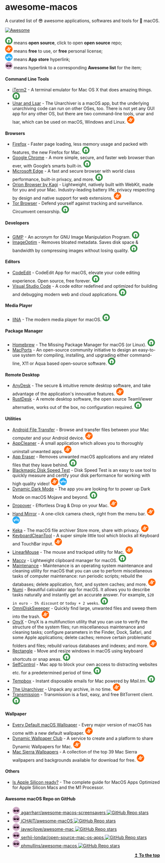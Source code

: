 # awesome-macos
A curated list of 😎 awesome applications, softwares and tools for  macOS.

[![Awesome](https://awesome.re/badge.svg)](https://awesome.re)

![Open-Source Software][OSS Icon] means **open source**, click to open **open source** repo;\
![Freeware][Freeware Icon] means **free** to use, or **free** personal license;\
![App Store][app-store Icon] means **App store** hyperlink;\
![Awesome List][awesome-list Icon] means hyperlink to a corresponding **Awesome list** for the item;

#### Command Line Tools
- [iTerm2](https://iterm2.com/) - A terminal emulator for Mac OS X that does amazing things. [![Open-Source Software][OSS Icon]](https://github.com/gnachman/iTerm2)
- [Unar and Lsar](https://theunarchiver.com/command-line) - The Unarchiver is a macOS app, but the underlying unarchiving code can run on other OSes, too. There is not yet any GUI app for any other OS, but there are two command-line tools, unar and lsar, which can be used on macOS, Windows and Linux. [![Freeware][Freeware Icon]](https://theunarchiver.com/command-line)

#### Browsers
- [Firefox](https://www.mozilla.org/en-US/firefox/mac/) - Faster page loading, less memory usage and packed with features, the new Firefox for Mac. [![Open-Source Software][OSS Icon]](https://www.mozilla.org/en-US/firefox/mac/)
- [Google Chrome](https://www.google.com/chrome/) - A more simple, secure, and faster web browser than ever, with Google’s smarts built-in. [![Open-Source Software][OSS Icon]](https://www.google.com/chrome/)
- [Microsoft Edge](https://www.microsoft.com/en-us/edge/download/) - A fast and secure browser with world class performance, built-in privacy, and more. [![Open-Source Software][OSS Icon]](https://www.microsoft.com/en-us/edge/download/)
- [Orion Browser by Kagi](https://browser.kagi.com/) - Lightweight, natively built with WebKit, made for you and your Mac. Industry-leading battery life, privacy respecting by design and native support for web extensions. [![Freeware][Freeware Icon]](https://www.omnigroup.com/more)
- [Tor Browser](https://www.torproject.org/download/) - Defend yourself against tracking and surveillance. Circumvent censorship. [![Open-Source Software][OSS Icon]](https://www.torproject.org/download/)

#### Developers
- [GIMP](https://www.gimp.org/) - An acronym for GNU Image Manipulation Program. [![Open-Source Software][OSS Icon]](https://gitlab.gnome.org/GNOME/gimp)
- [ImageOptim](https://imageoptim.com/mac) - Removes bloated metadata. Saves disk space & bandwidth by compressing images without losing quality. [![Open-Source Software][OSS Icon]](https://github.com/ImageOptim/ImageOptim)

#### Editors
- [CodeEdit](https://github.com/CodeEditApp/CodeEdit) - CodeEdit App for macOS, elevate your code editing experience. Open source, free forever. [![Open-Source Software][OSS Icon]](https://github.com/CodeEditApp/CodeEdit)
- [Visual Studio Code](https://code.visualstudio.com/) - A code editor redefined and optimized for building and debugging modern web and cloud applications. [![Open-Source Software][OSS Icon]](https://github.com/Microsoft/vscode/)

#### Media Player
- [IINA](https://iina.io/) - The modern media player for macOS. [![Open-Source Software][OSS Icon]](https://github.com/iina/iina)

#### Package Manager
- [Homebrew](https://brew.sh/) - The Missing Package Manager for macOS (or Linux). [![Open-Source Software][OSS Icon]](https://github.com/Homebrew/brew)
- [MacPorts](https://www.macports.org/) - An open-source community initiative to design an easy-to-use system for compiling, installing, and upgrading either command-line, X11 or Aqua based open-source software. [![Open-Source Software][OSS Icon]](https://www.macports.org/)

#### Remote Desktop
- [AnyDesk](https://anydesk.com/en/downloads/mac-os) - The secure & intuitive remote desktop software, and take advantage of the application's innovative features. [![Freeware][Freeware Icon]](https://anydesk.com/en/downloads/mac-os)
- [RustDesk](https://rustdesk.com/) - A remote desktop software, the open source TeamViewer alternative, works out of the box, no configuration required. [![Open-Source Software][OSS Icon]](https://github.com/rustdesk/rustdesk)

#### Utilities
- [Android File Transfer](https://www.android.com/filetransfer/) - Browse and transfer files between your Mac computer and your Android device. [![Freeware][Freeware Icon]](https://www.android.com/filetransfer/)
- [AppCleaner](https://freemacsoft.net/appcleaner/) - A small application which allows you to thoroughly uninstall unwanted apps. [![Freeware][Freeware Icon]](https://freemacsoft.net/appcleaner/)
- [App Eraser](https://github.com/davunt/app-eraser) - Removes unwanted macOS applications and any related files that they leave behind. [![Open-Source Software][OSS Icon]](https://github.com/davunt/app-eraser)
- [Blackmagic Disk Speed Test](https://apps.apple.com/us/app/blackmagic-disk-speed-test/id425264550?mt=12) - Disk Speed Test is an easy to use tool to quickly measure and certify your disk performance for working with high quality video! [![Freeware][Freeware Icon] ![App Store][app-store Icon]](https://apps.apple.com/us/app/blackmagic-disk-speed-test/id425264550?mt=12)
- [Dynamic Dark Mode](https://github.com/ApolloZhu/Dynamic-Dark-Mode) - The app you are looking for to power up Dark Mode on macOS Mojave and beyond. [![Open-Source Software][OSS Icon]](https://github.com/ApolloZhu/Dynamic-Dark-Mode)
- [Dropover](https://dropoverapp.com/) - Effortless Drag & Drop on your Mac. [![Freeware][Freeware Icon]](https://dropoverapp.com/)
- [Hand Mirror](https://handmirror.app/) - A one-click camera check, right from the menu bar. [![Freeware][Freeware Icon] ![App Store][app-store Icon]](https://apps.apple.com/us/app/hand-mirror/id1502839586?mt=12)
- [Keka](https://www.keka.io/en/) - The macOS file archiver Store more, share with privacy. [![Freeware][Freeware Icon]](https://www.keka.io/en/)
- [KeyboardCleanTool](https://folivora.ai/keyboardcleantool) - A super simple little tool which blocks all Keyboard and TouchBar input. [![Freeware][Freeware Icon]](https://folivora.ai/keyboardcleantool)
- [LinearMouse](https://linearmouse.app/) - The mouse and trackpad utility for Mac. [![Freeware][Freeware Icon]](https://github.com/linearmouse/linearmouse)
- [Maccy](https://maccy.app/) - Lightweight clipboard manager for macOS. [![Open-Source Software][OSS Icon]](https://github.com/p0deje/Maccy)
- [Maintenance](https://www.titanium-software.fr/en/maintenance.html) - Maintenance is an operating system maintenance and cleaning utility for macOS that you can use to perform miscellaneous tasks of computer maintenance: run periodic scripts; rebuild the databases; delete application, font, and system caches; and more. [![Freeware][Freeware Icon]](https://www.titanium-software.fr/en/maintenance.html)
- [Numi](https://numi.app/) - Beautiful calculator app for macOS. It allows you to describe tasks naturally and instantly get an accurate answer. For example, `$20 in euro - 5% discount` or `today + 2 weeks`. [![Open-Source Software][OSS Icon]](https://github.com/nikolaeu/numi)
- [OmniDiskSweeper](https://www.omnigroup.com/more) - Quickly find large, unwanted files and sweep them into the trash. [![Freeware][Freeware Icon]](https://www.omnigroup.com/more)
- [OnyX](https://www.titanium-software.fr/en/onyx.html) - OnyX is a multifunction utility that you can use to verify the structure of the system files; run miscellaneous maintenance and cleaning tasks; configure parameters in the Finder, Dock, Safari, and some Apple applications; delete caches; remove certain problematic folders and files; rebuild various databases and indexes; and more. [![Freeware][Freeware Icon]](https://www.titanium-software.fr/en/onyx.html)
- [Rectangle](https://rectangleapp.com/) - Move and resize windows in macOS using keyboard shortcuts or snap areas. [![Open-Source Software][OSS Icon]](https://github.com/rxhanson/Rectangle)
- [SelfControl](https://selfcontrolapp.com/) - Mac app to block your own access to distracting websites etc. for a predetermined period of time. [![Open-Source Software][OSS Icon]](https://github.com/SelfControlApp/selfcontrol)
- [Tempbox](https://tempbox.waseem.works/) - Instant disposable emails for Mac powered by _Mail.tm_. [![Open-Source Software][OSS Icon]](https://github.com/devwaseem/TempBox)
- [The Unarchiver](https://macpaw.com/the-unarchiver) - Unpack any archive, in no time. [![Freeware][Freeware Icon]](https://macpaw.com/the-unarchiver)
- [Transmission](https://transmissionbt.com/) - Transmission is a fast, easy, and free BitTorrent client. [![Open-Source Software][OSS Icon]](https://github.com/transmission/transmission)

#### Wallpaper
- [Every Default macOS Wallpaper](https://512pixels.net/projects/default-mac-wallpapers-in-5k/) - Every major version of macOS has come with a new default wallpaper. [![Freeware][Freeware Icon]](https://512pixels.net/projects/default-mac-wallpapers-in-5k/)
- [Dynamic Wallpaper Club](https://dynamicwallpaper.club/gallery) - A service to create and a platform to share Dynamic Wallpapers for Mac. [![Freeware][Freeware Icon]](https://dynamicwallpaper.club/gallery)
- [Mac Sierra Wallpapers](https://wallpaperaccess.com/mac-sierra) - A collection of the top 39 Mac Sierra wallpapers and backgrounds available for download for free. [![Freeware][Freeware Icon]](https://wallpaperaccess.com/mac-sierra)

#### Others
- [Is Apple Silicon ready?](https://isapplesiliconready.com/) - The complete guide for MacOS Apps Optimized for Apple Silicon Macs and the M1 Processor.

#### Awesome macOS Repo on GitHub
- [![Awesome List][awesome-list Icon] agarrharr/awesome-macos-screensavers ![GitHub Repo stars](https://img.shields.io/github/stars/agarrharr/awesome-macos-screensavers)](https://github.com/agarrharr/awesome-macos-screensavers)
- [![Awesome List][awesome-list Icon] iCHAIT/awesome-macOS ![GitHub Repo stars](https://img.shields.io/github/stars/iCHAIT/awesome-macOS)](https://github.com/iCHAIT/awesome-macOS)
- [![Awesome List][awesome-list Icon] jaywcjlove/awesome-mac ![GitHub Repo stars](https://img.shields.io/github/stars/jaywcjlove/awesome-mac)](https://github.com/jaywcjlove/awesome-mac)
- [![Awesome List][awesome-list Icon] serhii-londar/open-source-mac-os-apps ![GitHub Repo stars](https://img.shields.io/github/stars/serhii-londar/open-source-mac-os-apps)](https://github.com/serhii-londar/open-source-mac-os-apps)
- [![Awesome List][awesome-list Icon] phmullins/awesome-macos ![GitHub Repo stars](https://img.shields.io/github/stars/phmullins/awesome-macos)](https://github.com/phmullins/awesome-macos)

<p align="right"><a href="#readme"><b>↥ To the top</b></a></p>

[OSS Icon]: https://raw.githubusercontent.com/MilanAryal/awesome-macos/main/svg/min-oss.svg "Open Source Software"
[Freeware Icon]: https://raw.githubusercontent.com/MilanAryal/awesome-macos/main/svg/min-free.svg "Freeware"
[app-store Icon]: https://raw.githubusercontent.com/MilanAryal/awesome-macos/main/svg/min-app-store.svg "App Store Software"
[awesome-list Icon]: https://raw.githubusercontent.com/MilanAryal/awesome-macos/main/svg/min-awesome.svg "Awesome List"
